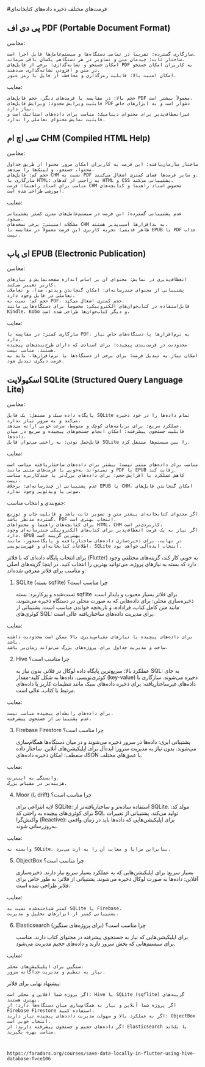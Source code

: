 #فرمت‌های مختلف ذخیره داده‌های کتابخانه‌ای
## پی دی اف PDF (Portable Document Format)
محاسن:

    سازگاری گسترده: تقریباً در تمامی دستگاه‌ها و سیستم‌عامل‌ها قابل اجرا است.
    ساختار ثابت: چیدمان متن و تصاویر در هر دستگاهی یکسان باقی می‌ماند.
    امکان جستجو و نشانه‌گذاری: برخی از فایل‌های PDF به کاربران امکان جستجو در متن و افزودن نشانه‌گذاری می‌دهند.
    امکان امنیت بالا: قابلیت رمزگذاری و محافظت از فایل با رمز عبور.

معایب:

    حجم بالا: در مقایسه با فرمت‌های دیگر، حجم فایل‌های PDF معمولاً بیشتر است.
    قابلیت ویرایش محدود: ویرایش فایل‌های PDF دشوار است و به ابزارهای خاص نیاز دارد.
    غیرانعطاف‌پذیر برای محتوای دینامیک: مناسب برای داده‌های استاتیک است و قابلیت نمایش محتوای تعاملی را ندارد.

## سی اچ ام CHM (Compiled HTML Help)
محاسن:

    ساختار سازمان‌یافته: این فرمت به کاربران امکان مرور محتوا از طریق جداول محتوا، جستجو، و لینک‌ها را می‌دهد.
    حجم کم: فایل‌های CHM نسبت به PDF و سایر فرمت‌ها فضای کمتری اشغال می‌کنند.
    سازگاری با HTML: به راحتی از کدهای HTML و CSS پشتیبانی می‌کند.
    مناسب برای اسناد راهنما: فرمت CHM مخصوص اسناد راهنما و کتابچه‌های آموزشی طراحی شده است.

معایب:

    عدم پشتیبانی گسترده: این فرمت در سیستم‌عامل‌های مدرن کمتر پشتیبانی می‌شود.
    مشکلات امنیتی: برخی نسخه‌های CHM به بدافزارها آسیب‌پذیر هستند.
    ظاهر قدیمی: تجربه کاربری این فرمت معمولاً در مقایسه با EPUB یا PDF جذاب نیست.

## ای پاب EPUB (Electronic Publication)
محاسن:

    انعطاف‌پذیری در نمایش: محتوای آن بر اساس اندازه صفحه‌نمایش و نیازهای کاربر تغییر می‌کند.
    پشتیبانی از محتوای چندرسانه‌ای: امکان گنجاندن ویدئو، صدا، و تعاملات تعاملی در فایل وجود دارد.
    حجم کم: نسبت به PDF، حجم کمتری اشغال می‌کند.
    قابل‌استفاده در کتاب‌خوان‌های الکترونیکی: مخصوصاً برای دستگاه‌هایی مانند Kindle، Kobo و دیگر کتاب‌خوان‌ها طراحی شده است.

معایب:

    سازگاری کمتر: در مقایسه با PDF، به نرم‌افزارها یا دستگاه‌های خاص نیاز دارد.
    محدودیت در فرمت‌بندی پیچیده: برای اسنادی که دارای طرح‌بندی‌های پیچیده هستند، مناسب نیست.
    امکان نیاز به تبدیل فرمت: برای برخی از دستگاه‌ها یا نرم‌افزارها، باید به فرمت دیگری تبدیل شود.

## اسکیولایت SQLite (Structured Query Language Lite)
محاسن:

    پایگاه داده سبک و مستقل: یک فایل SQLite تمام داده‌ها را در خود ذخیره می‌کند و به سرور نیاز ندارد.
    عملکرد سریع: برای برنامه‌های کوچک و متوسط، سرعت خوبی ارائه می‌دهد.
    قابلیت جستجوی پیشرفته: امکان انجام جستجوهای پیچیده و سریع در میان داده‌ها.
    قابل‌حمل بودن: به راحتی می‌توان فایل SQLite را بین سیستم‌ها منتقل کرد.

معایب:

    مناسب برای داده‌های متنی نیست: بیشتر برای داده‌های ساختاریافته مناسب است و نمی‌تواند به‌خوبی با فرمت‌های متنی مانند PDF یا EPUB رقابت کند.
    کاهش عملکرد با افزایش حجم: برای داده‌های بزرگ‌تر یا چندکاربره مناسب نیست.
    عدم پشتیبانی از چندرسانه‌ای: برخلاف EPUB یا CHM، امکان گنجاندن فایل‌های صوتی یا ویدئویی وجود ندارد.

جمع‌بندی و انتخاب مناسب:

    اگر محتوای کتابخانه‌ای بیشتر متن و تصویر ثابت باشد و قابلیت چاپ و توزیع گسترده مدنظر باشد، PDF انتخاب بهتری است.
    برای کتابچه‌های راهنما و محتواهای HTML، CHM کاربردی‌تر است.
    اگر نیاز به یک فرمت انعطاف‌پذیر برای کتاب‌های الکترونیکی چندرسانه‌ای وجود دارد، EPUB بهترین گزینه است.
    در نهایت، برای ذخیره‌سازی داده‌های ساختاریافته و پایگاه‌محور، مانند اطلاعات کتابخانه‌ای و فهرست‌نویسی، SQLite انتخاب ایده‌آلی خواهد بود.



برای انتخاب پایگاه داده‌ای که با فلاتر (Flutter) به خوبی کار کند، گزینه‌های مختلفی وجود دارد که بسته به نیازهای پروژه، می‌توانید بهترین را انتخاب کنید. در اینجا گزینه‌های اصلی و مناسب برای فلاتر معرفی شده‌اند:
1. SQLite (بسته sqflite)
چرا مناسب است؟

    تست‌شده و پرکاربرد: بسته sqflite برای فلاتر بسیار محبوب و پایدار است.
    ذخیره‌سازی محلی: برای داده‌هایی که به صورت محلی در دستگاه ذخیره می‌شوند، مانند متن کامل کتاب، فراداده، و تاریخچه خواندن مناسب است.
    پشتیبانی از کوئری‌های SQL: برای مدیریت داده‌های ساختاریافته عالی است.

معایب:

    برای داده‌های پیچیده یا نیازهای مقیاس‌پذیری بالا ممکن است محدودیت داشته باشد.
    ساخت و مدیریت جداول برای پروژه‌های بزرگ می‌تواند زمان‌بر باشد.

2. Hive
چرا مناسب است؟

    عملکرد بالا: سریع‌ترین پایگاه داده لوکال در فلاتر.
    بدون نیاز به SQL: به جای کوئری‌نویسی، داده‌ها به شکل کلید-مقدار (key-value) ذخیره می‌شوند.
    سازگاری با داده‌های غیرساختاریافته: برای ذخیره داده‌های سبک مانند تنظیمات کاربر یا داده‌های مرتبط با کتاب، عالی است.

معایب:

    برای داده‌های رابطه‌ای پیچیده مناسب نیست.
    عدم پشتیبانی از جستجوی پیشرفته.

3. Firebase Firestore
چرا مناسب است؟

    پشتیبانی ابری: داده‌ها در سرور ذخیره می‌شوند و در میان دستگاه‌ها همگام‌سازی می‌شوند.
    بدون نیاز به مدیریت سرور: ایده‌آل برای اپلیکیشن‌های آنلاین.
    ساختار داده منعطف: امکان ذخیره داده‌های JSON با عمق‌های مختلف.

معایب:

    وابستگی به اینترنت.
    هزینه‌بر در مقیاس بزرگ.

4. Moor (یا drift)
چرا مناسب است؟

    لایه انتزاعی برای SQLite: استفاده ساده‌تر و ساختار‌یافته‌تر از SQLite.
    مولد کد: برای کوئری‌های پیچیده به راحتی کد SQL تولید می‌کند.
    پشتیبانی از تغییرات واکنش‌گرا (Reactive): برای اپلیکیشن‌هایی که داده‌ها باید در زمان واقعی به‌روزرسانی شوند.

معایب:

    وابسته به SQLite، بنابراین مزایا و معایب آن را به ارث می‌برد.

5. ObjectBox
چرا مناسب است؟

    بسیار سریع: برای اپلیکیشن‌هایی که به عملکرد بسیار سریع نیاز دارند.
    ذخیره‌سازی آفلاین: داده‌ها به صورت لوکال ذخیره می‌شوند.
    پشتیبانی از فلاتر: به طور خاص برای فلاتر طراحی شده است.

معایب:

    کمتر شناخته‌شده نسبت به SQLite یا Firebase.
    پشتیبانی کمتر از ابزارهای تحلیل و مدیریت.

6. Elasticsearch (برای پروژه‌های سنگین)
چرا مناسب است؟

    برای اپلیکیشن‌هایی که نیاز به جستجوی پیشرفته در محتوای کتاب دارند.
    مناسب برای سیستم‌هایی که بخش سرور دارند و داده‌های حجیم مدیریت می‌شود.

معایب:

    سنگین برای اپلیکیشن‌های محلی.
    نیاز به تنظیم و مدیریت جداگانه سرور.

پیشنهاد نهایی برای فلاتر:

    اگر پروژه شما آفلاین و محلی است: Hive یا SQLite (sqflite) گزینه‌های بهتری هستند.
    اگر پروژه شما آنلاین و نیاز به همگام‌سازی میان دستگاه‌ها دارد: از Firebase Firestore استفاده کنید.
    اگر به عملکرد بالا و سهولت مدیریت داده‌های پیچیده نیاز دارید: ObjectBox انتخاب خوبی است.
    اگر داده‌های حجیم و جستجوی پیشرفته دارید: از Elasticsearch با بک‌اند مناسب بهره بگیرید.



    https://faradars.org/courses/save-data-locally-in-flutter-using-hive-database-fvce106
